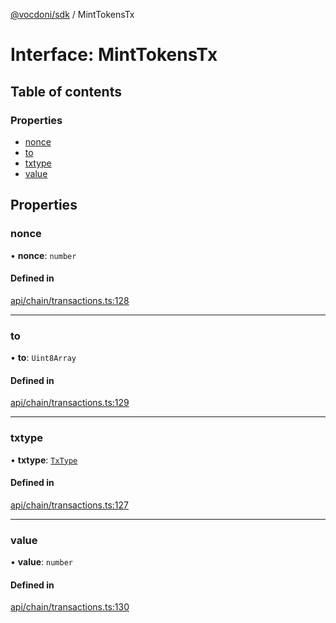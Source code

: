 [@vocdoni/sdk](/sdk) / MintTokensTx

# Interface: MintTokensTx

## Table of contents

### Properties

- [nonce](MintTokensTx#nonce)
- [to](MintTokensTx#to)
- [txtype](MintTokensTx#txtype)
- [value](MintTokensTx#value)

## Properties

### nonce

• **nonce**: `number`

#### Defined in

[api/chain/transactions.ts:128](https://github.com/vocdoni/vocdoni-sdk/blob/ee6390524b82e6ef535da03c0e3bb826e450e622/src/api/chain/transactions.ts#L128)

___

### to

• **to**: `Uint8Array`

#### Defined in

[api/chain/transactions.ts:129](https://github.com/vocdoni/vocdoni-sdk/blob/ee6390524b82e6ef535da03c0e3bb826e450e622/src/api/chain/transactions.ts#L129)

___

### txtype

• **txtype**: [`TxType`](../enums/TxType)

#### Defined in

[api/chain/transactions.ts:127](https://github.com/vocdoni/vocdoni-sdk/blob/ee6390524b82e6ef535da03c0e3bb826e450e622/src/api/chain/transactions.ts#L127)

___

### value

• **value**: `number`

#### Defined in

[api/chain/transactions.ts:130](https://github.com/vocdoni/vocdoni-sdk/blob/ee6390524b82e6ef535da03c0e3bb826e450e622/src/api/chain/transactions.ts#L130)
